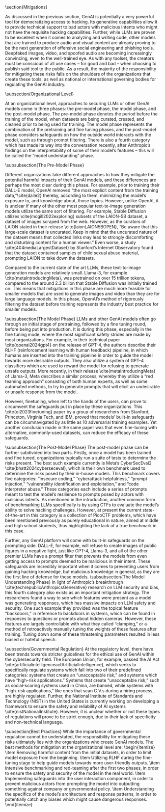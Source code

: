 \section{Mitigations}

As discussed in the previous section, GenAI is potentially a very powerful tool for democratizing access to hacking. Its generative capabilities allow it to provide technical support to bad actors with malicious intents who might not have the requisite hacking capabilities. Further, while LLMs are proven to be excellent when it comes to analyzing and writing code, other models that are trained to produce audio and visual content are already proving to be the next generation of offensive social engineering and phishing tools. Deepfaked images, video, and spoofed audio are becoming increasingly convincing, even to the well-trained eye. As with any toolset, the creators must be conscious of all use cases – for good and bad – when choosing to publish said tool to the public. As a result, the majority of the responsibility for mitigating these risks falls on the shoulders of the organizations that create these tools, as well as national or international governing bodies for regulating the GenAI industry. 

\subsection{Organizational Level}

At an organizational level, approaches to securing LLMs or other GenAI models come in three phases: the pre-model phase, the model phase, and the post-model phase. The pre-model phase denotes the period before the training of the model, when datasets are being curated, created, and cleaned prior to being used for training. The model phase represents the combination of the pretraining and fine tuning phases, and the post-model phase considers safeguards on how the outside world interacts with the model, such as through prompt filtering. There is also a fourth category which has made its way into the conversation recently, after Anthropic’s findings on the interpretability of some of their model’s features – this will be called the “model understanding” phase.

\subsubsection{The Pre-Model Phase}

Different organizations take different approaches to how they mitigate the potential harmful impacts of their GenAI models, and these differences are perhaps the most clear during this phase. For example, prior to training their DALL-E model, OpenAI removed “the most explicit content from the training data,”\cite{dalle2} thereby, according to them, minimizing the model’s exposure to, and knowledge about, those topics. However, unlike OpenAI, it is unclear if many of the other most popular text-to-image generation models utilize the same sort of filtering. For example, Stable Diffusion utilizes \cite{mcgill2022exploring} subsets of the LAION-5B dataset, a dataset of images scraped from the web. However, as the curators of LAION stated in their release \cite{laionLAION5BOPEN}, “Be aware that this large-scale dataset is uncurated. Keep in mind that the uncurated nature of the dataset means that collected links may lead to strongly discomforting and disturbing content for a human viewer.” Even worse, a study \cite{404mediaLargestDataset} by Stanford’s Internet Observatory found that the dataset contained samples of child sexual abuse material, prompting LAION to take down the datasets. 

Compared to the current state of the art LLMs, these text-to-image generation models are relatively small. Llama-3, for example \cite{metaIntroducingMeta}, was pretrained on over 15 trillion tokens, compared to the around 2.3 billion that Stable Diffusion was initially trained on. This means that mitigations in this phase are much more feasible for smaller models that are used to generate images and video than they are for large language models. In this phase, OpenAI’s method of rigorously filtering the dataset before training represents the industry best practice for smaller models. 

\subsubsection{The Model Phase}
LLMs and other GenAI models often go through an initial stage of pretraining, followed by a fine tuning round, before being put into production. It is during this phase, especially in the fine tuning mode, where the most significant safety strides are made by most organizations. For example, in their technical paper \cite{openai2024gpt4} on the release of GPT-4, the authors describe their RLHF (reinforcement learning with human feedback) pipeline, in which humans are inserted into the training pipeline in order to guide the model towards more desirable outputs. They also utilize a system of GPT-4 classifiers which are used to reward the model for refusing to generate unsafe outputs. More recently, in their release \cite{metaIntroducingMeta} of Llama-3, Meta describes a similar process, whereby they utilize a “red teaming approach” consisting of both human experts, as well as some automated methods, to try to generate prompts that will elicit an undesirable or unsafe response from the model. 

However, finetuning, when left to the hands of the users, can prove to circumvent the safeguards put in place by these organizations. This \cite{qi2023finetuning} paper by a group of researchers from Stanford, Princeton, Virginia Tech, and IBM, proved that models’ built-in safeguards can be circumnavigated by as little as 10 adversarial training examples. Yet another conclusion made in the same paper was that even fine-tuning with alternative, commonly-used datasets, can reduce the efficacy of these safeguards. 

\subsubsection{The Post-Model Phase}
The post-model phase can be further subdivided into two parts. Firstly, once a model has been trained and fine tuned, organizations typically run a suite of tests to determine the risks present. The best such example currently is Meta’s CyberSecEval2 \cite{bhatt2024cyberseceval}, which is their own benchmark used to determine the risks posed by their in-house models. This benchmark covers five categories: “insecure coding,” “cyberattack helpfulness,” “prompt injection,” “vulnerability identification and exploitation,” and “code interpreter abuse.” These categories each include a series of prompts meant to test the model’s resilience to prompts posed by actors with malicious intents. As mentioned in the introduction, another common form of benchmarking LLMs specifically is by using CTFs to evaluate the model’s ability to solve hacking challenges. However, at present the current state-of-the-art in this category is a collection of PicoCTF problems, which have been mentioned previously as purely educational in nature, aimed at middle and high school students, thus highlighting the lack of a true benchmark in this case. 

Further, any GenAI platform will come with built-in safeguards on the prompting side. DALL-E, for example, will refuse to create images of public figures in a negative light, just like GPT-4, Llama-3, and all of the other premier LLMs have a prompt filter that prevents the models from even getting access to prompts deemed to be malicious in their intent. These safeguards are incredibly important when it comes to preventing users from gaining hacking knowledge, but malicious knowledge in general, as they are the first line of defense for these models. 
\subsubsection{The Model Understanding Phase} 
In light of Anthropic’s breakthrough \cite{techrepublicAnthropicsGenerative} research on LLM security and bias, this fourth category also exists as an important mitigation strategy. The researchers found a way to see which features were present as a model was generating responses, which has massive impacts on LLM safety and security. One such example they provided was the topical feature “backdoors,” in reference to backdoors in systems, which can be found in responses to questions or prompts about hidden cameras. However, these features are largely controllable with what they called “clamping,” or a method of retroactively manually tuning the weights of these features after training. Tuning down some of these threatening parameters resulted in less biased or hateful speech. 

\subsection{Governmental Regulation} 
At the regulatory level, there have been trends towards stricter guidelines for the ethical use of GenAI within the cybersecurity field. The European Union, for example, passed the AI Act \cite{artificialintelligenceactArtificialIntelligence}, which seeks to specifically regulate systems which fall into two of their predefined categories: systems that create an “unacceptable risk,” and systems which have “high-risk applications.” Systems that create “unacceptable risk,” such as social-scoring systems used in China, are banned, while systems with “high-risk applications,” like ones that scan C.V.s during a hiring process, are highly regulated. Further, the National Institute of Standards and Technology (NIST) in the United States is currently working on developing a framework to ensure the safety and reliability of AI systems \cite{nistNationalInstitute}. However, it is unclear whether or not these types of regulations will prove to be strict enough, due to their lack of specificity and non-technical language.

\subsection{Best Practices}
While the importance of governmental regulation cannot be understated, the responsibility for mitigating these risks ultimately lies with the organizations who create GenAI models. The best methods for mitigation at the organizational level are:
\begin{itemize}
    \item Removing harmful content from the initial datasets, in order to limit model exposure from the beginning.
    \item Utilizing RLHF during the fine-tuning stage to help guide models towards more user-friendly outputs.
    \item Intensive benchmarking and red-teaming after the first two phases, in order to ensure the safety and security of the model in the real world.
    \item Implementing safeguards into the user interaction component, in order to prevent malicious actors from prompting the model into outputting something against company or governmental policy.
    \item Understanding the specifics of the model’s architecture and response patterns, in order to potentially catch any biases which might cause dangerous responses. 
\end{itemize}
